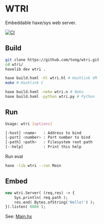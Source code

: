WTRI
====
Embeddable haxe/sys web server.

[![CI](https://github.com/tong/wtri/actions/workflows/ci.yml/badge.svg)](https://github.com/tong/wtri/actions/workflows/ci.yml)


## Build

```sh
git clone https://github.com/tong/wtri.git
cd wtri/
haxelib dev wtri .

haxe build.hxml -hl wtri.hl # Hashlink VM
make # Hashlink C

haxe build.hxml -neko wtri.n # Neko
haxe build.hxml -python wtri.py # Python
```

## Run

```sh
Usage: wtri [options]

[-host] <name>   : Address to bind
[-port] <number> : Port number to bind
[-path] <path>   : Filesystem root path
[--help]         : Print this help
```

Run eval
```sh
haxe -lib wtri --run Main
```

## Embed

```hx
new wtri.Server( (req,res) -> {
    Sys.println( req.path );
    res.end( Bytes.ofString('Hello!') );
}).listen( 8080 );
```
See: [Main.hx](src/Main.hx)
